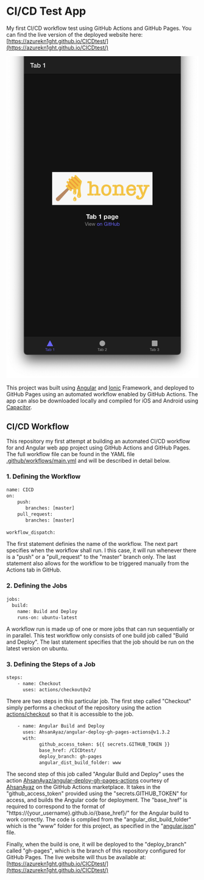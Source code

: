 # CI/CD Test App
My first CI/CD workflow test using GitHub Actions and GitHub Pages. You can find the live version of the deployed website here: [https://azurekn1ght.github.io/CICDtest/](https://azurekn1ght.github.io/CICDtest/)

![](screenshot.png)

This project was built using [Angular](https://angular.io/) and [Ionic](https://ionicframework.com/) Framework, and deployed to GitHub Pages using an automated workflow enabled by GitHub Actions. The app can also be downloaded locally and compiled for iOS and Android using [Capacitor](https://capacitorjs.com/). 

## CI/CD Workflow
This repository my first attempt at building an automated CI/CD workflow for and Angular web app project using GitHub Actions and GitHub Pages. The full workflow file can be found in the YAML file [.github/workflows/main.yml](.github/workflows/main.yml) and will be described in detail below. 


### 1. Defining the Workflow
	name: CICD
	on:
		push:
		   branches: [master]
		pull_request:
		   branches: [master]
		   
	workflow_dispatch:

The first statement definies the name of the workflow. The next part specifies when the workflow shall run. I this case, it will run whenever there is a "push" or a "pull_request" to the "master" branch only. The last statement also allows for the workflow to be triggered manually from the Actions tab in GitHub. 

### 2. Defining the Jobs 
	jobs:
	  build:
	    name: Build and Deploy
	    runs-on: ubuntu-latest

A workflow run is made up of one or more jobs that can run sequentially or in parallel. This test workflow only consists of one build job called "Build and Deploy". The last statement specifies that the job should be run on the latest version on ubuntu.  


### 3. Defining the Steps of a Job
	steps:
		- name: Checkout
		  uses: actions/checkout@v2

There are two steps in this particular job. The first step called "Checkout" simply performs a checkout of the repository using the action [actions/checkout](https://github.com/marketplace/actions/checkout) so that it is accessible to the job.
	     
		- name: Angular Build and Deploy
		  uses: AhsanAyaz/angular-deploy-gh-pages-actions@v1.3.2
		  with:
		        github_access_token: ${{ secrets.GITHUB_TOKEN }} 
		        base_href: /CICDtest/ 
		        deploy_branch: gh-pages  
		        angular_dist_build_folder: www 
		        
The second step of this job called "Angular Build and Deploy" uses the action [AhsanAyaz/angular-deploy-gh-pages-actions](https://github.com/marketplace/actions/angular-deploy-gh-pages-actions) courtesy of [AhsanAyaz](https://github.com/AhsanAyaz) on the GitHub Actions marketplace. It takes in the "github_access_token" provided using the "secrets.GITHUB_TOKEN" for access, and builds the Angular code for deployment. The "base_href" is required to correspond to the format of "https://{your_username}.github.io/{base_href}/" for the Angular build to work correctly. The code is complied from the "angular_dist_build_folder" which is the "www" folder for this project, as specified in the "[angular.json](angular.json)" file. 

Finally, when the build is one, it will be deployed to the "deploy_branch" called "gh-pages", which is the branch of this repository configured for GitHub Pages. The live website will thus be available at: [https://azurekn1ght.github.io/CICDtest/](https://azurekn1ght.github.io/CICDtest/)

